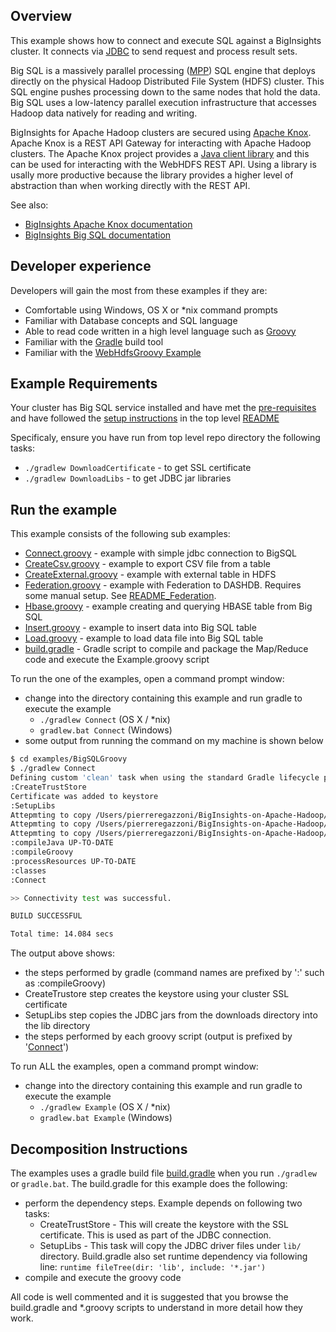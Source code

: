 ## Overview

This example shows how to connect and execute SQL against a BigInsights cluster. It connects via [JDBC](https://en.wikipedia.org/wiki/Java_Database_Connectivity) to send request and process result sets.

Big SQL is a massively parallel processing ([MPP](https://en.wikipedia.org/wiki/Massively_parallel_\(computing\))) SQL engine that deploys directly on the physical Hadoop Distributed File System (HDFS) cluster. This SQL engine pushes processing down to the same nodes that hold the data. Big SQL uses a low-latency parallel execution infrastructure that accesses Hadoop data natively for reading and writing.

BigInsights for Apache Hadoop clusters are secured using [Apache Knox](https://knox.apache.org/).  Apache Knox is a REST API Gateway for interacting with Apache Hadoop clusters.  The Apache Knox project provides a [Java client library](https://cwiki.apache.org/confluence/display/KNOX/Client+Usage) and this can be used for interacting with the WebHDFS REST API.  Using a library is usally more productive because the library provides a higher level of abstraction than when working directly with the REST API.

See also:

- [BigInsights Apache Knox documentation](https://www.ibm.com/support/knowledgecenter/en/SSPT3X_4.2.0/com.ibm.swg.im.infosphere.biginsights.admin.doc/doc/knox_overview.html)
- [BigInsights Big SQL documentation](https://www.ibm.com/support/knowledgecenter/SSPT3X_4.2.0/com.ibm.swg.im.infosphere.biginsights.product.doc/doc/bi_sql_access.html)

## Developer experience

Developers will gain the most from these examples if they are:

- Comfortable using Windows, OS X or *nix command prompts
- Familiar with Database concepts and SQL language
- Able to read code written in a high level language such as [Groovy](http://www.groovy-lang.org/)
- Familiar with the [Gradle](https://gradle.org/) build tool
- Familiar with the [WebHdfsGroovy Example](../WebHdfsGroovy)

## Example Requirements

Your cluster has Big SQL service installed and have met the [pre-requisites](../../README.md#pre-requisites) and have followed the [setup instructions](../../README.md#setup-instructions) in the top level [README](../../README.md)

Specificaly, ensure you have run from top level repo directory the following tasks:

- `./gradlew DownloadCertificate` - to get SSL certificate
- `./gradlew DownloadLibs` - to get JDBC jar libraries

## Run the example

This example consists of the following sub examples:

- [Connect.groovy](./Connect.groovy) - example with simple jdbc connection to BigSQL
- [CreateCsv.groovy](./CreateCsv.groovy) - example to export CSV file from a table
- [CreateExternal.groovy](./CreateExternal.groovy) - example with external table in HDFS
- [Federation.groovy](./Federation.groovy) - example with Federation to DASHDB. Requires some manual setup. See [README_Federation](./README_Federation.md).
- [Hbase.groovy](./Hbase.groovy) -  example creating and querying HBASE table from Big SQL
- [Insert.groovy](./Insert.groovy) -  example to insert data into Big SQL table
- [Load.groovy](./Load.groovy) - example to load data file into Big SQL table
- [build.gradle](./build.gradle) - Gradle script to compile and package the Map/Reduce code and execute the Example.groovy script 


To run the one of the examples, open a command prompt window:

   - change into the directory containing this example and run gradle to execute the example
      - `./gradlew Connect` (OS X / *nix)
      - `gradlew.bat Connect` (Windows)
   - some output from running the command on my machine is shown below 

```bash
$ cd examples/BigSQLGroovy
$ ./gradlew Connect
Defining custom 'clean' task when using the standard Gradle lifecycle plugins has been deprecated and is scheduled to be removed in Gradle 3.0
:CreateTrustStore
Certificate was added to keystore
:SetupLibs
Attepmting to copy /Users/pierreregazzoni/BigInsights-on-Apache-Hadoop/downloads/db2jcc.jar to /Users/pierreregazzoni/BigInsights-on-Apache-Hadoop/examples/BigSQLGroovy/lib
Attepmting to copy /Users/pierreregazzoni/BigInsights-on-Apache-Hadoop/downloads/db2jcc4.jar to /Users/pierreregazzoni/BigInsights-on-Apache-Hadoop/examples/BigSQLGroovy/lib
Attepmting to copy /Users/pierreregazzoni/BigInsights-on-Apache-Hadoop/downloads/db2jcc_license_cu.jar to /Users/pierreregazzoni/BigInsights-on-Apache-Hadoop/examples/BigSQLGroovy/lib
:compileJava UP-TO-DATE
:compileGroovy
:processResources UP-TO-DATE
:classes
:Connect

>> Connectivity test was successful.

BUILD SUCCESSFUL

Total time: 14.084 secs
```

The output above shows:

- the steps performed by gradle (command names are prefixed by ':' such as :compileGroovy) 
- CreateTrustore step creates the keystore using your cluster SSL certificate
- SetupLibs step copies the JDBC jars from the downloads directory into the lib directory
- the steps performed by each groovy script (output is prefixed by '[Connect](./Connect.groovy)')

To run ALL the examples, open a command prompt window:

   - change into the directory containing this example and run gradle to execute the example
      - `./gradlew Example` (OS X / *nix)
      - `gradlew.bat Example` (Windows)
 
## Decomposition Instructions

The examples uses a gradle build file [build.gradle](./build.gradle) when you run `./gradlew` or `gradle.bat`.  The build.gradle for this example does the following:

- perform the dependency steps. Example depends on following two tasks:
    - CreateTrustStore - This will create the keystore with the SSL certificate. This is used as part of the JDBC connection.
    - SetupLibs - This task will copy the JDBC driver files under `lib/` directory. Build.gradle also set runtime dependency via following line: `runtime fileTree(dir: 'lib', include: '*.jar')`
- compile and execute the groovy code

All code is well commented and it is suggested that you browse the build.gradle and *.groovy scripts to understand in more detail how they work.

